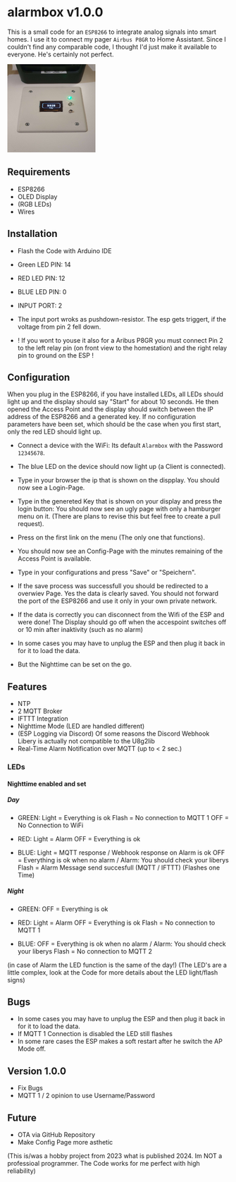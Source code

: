 # alarmbox                                                                                    v1.0.0

This is a small code for an `ESP8266` to integrate analog signals into smart homes.
I use it to connect my pager `Airbus P8GR` to Home Assistant.
Since I couldn't find any comparable code, I thought I'd just make it available to everyone.
He's certainly not perfect.


<img src="https://github.com/Knockback2003/alarmbox/blob/main/pictures/1.jpg"  width="200" height="200">


## Requirements

* ESP8266
* OLED Display
* (RGB LEDs)
* Wires


## Installation

* Flash the Code with Arduino IDE
* Green LED PIN: 14
* RED LED PIN: 12
* BLUE LED PIN: 0
* INPUT PORT: 2

* The input port wroks as pushdown-resistor. The esp gets triggert, if the voltage from pin 2 fell down.

* ! If you wont to youse it also for a Aribus P8GR you must connect Pin 2 to the left relay pin (on front view to the homestation) and the right relay pin to ground on the ESP !


## Configuration

When you plug in the ESP8266, if you have installed LEDs, all LEDs should light up and the display should say "Start" for about 10 seconds. He then opened the Access Point and the display should switch between the IP address of the ESP8266 and a generated key. If no configuration parameters have been set, which should be the case when you first start, only the red LED should light up.

* Connect a device with the WiFi: Its default `Alarmbox` with the Password `12345678`.
* The blue LED on the device should now light up (a Client is connected).
* Type in your browser the ip that is shown on the dispplay. You should now see a Login-Page.
* Type in the genereted Key that is shown on your display and press the login button: You should now see an ugly page with only a hamburger menu on it. (There are plans to revise this but feel free to create a pull request).
* Press on the first link on the menu (The only one that functions).
* You should now see an Config-Page with the minutes remaining of the Access Point is available.
* Type in your configurations and press "Save" or "Speichern".
* If the save process was successfull you should be redirected to a overwiev Page. Yes the data is clearly saved. You should not forward the port of the ESP8266 and use it only in your own private network.
* If the data is correctly you can disconnect from the Wifi of the ESP and were done! The Display should go off when the accespoint switches off or 10 min after inaktivity (such as no alarm)

* In some cases you may have to unplug the ESP and then plug it back in for it to load the data.

* But the Nighttime can be set on the go.


## Features

* NTP
* 2 MQTT Broker
* IFTTT Integration
* Nighttime Mode (LED are handled different)
* (ESP Logging via Discord) Of some reasons the Discord Webhook Libery is actually not compatible to the U8g2lib
* Real-Time Alarm Notification over MQTT (up to < 2 sec.)

### LEDs

#### Nighttime enabled and set

##### Day

* GREEN: Light = Everything is ok
         Flash = No connection to MQTT 1
         OFF   = No Connection to WiFi

* RED:  Light = Alarm
        OFF   = Everything is ok

* BLUE: Light = MQTT response / Webhook response on Alarm is ok
        OFF   = Everything is ok when no alarm / Alarm: You should check your liberys
        Flash = Alarm Message send succesfull (MQTT / IFTTT) (Flashes one Time)


##### Night

* GREEN: OFF   = Everything is ok

* RED:  Light = Alarm
        OFF   = Everything is ok
        Flash = No connection to MQTT 1

* BLUE: OFF   = Everything is ok when no alarm / Alarm: You should check your liberys
        Flash = No connection to MQTT 2

(in case of Alarm the LED function is the same of the day!)
(The LED's are a little complex, look at the Code for more details about the LED light/flash signs)




## Bugs

* In some cases you may have to unplug the ESP and then plug it back in for it to load the data.
* If MQTT 1 Connection is disabled the LED still flashes
* In some rare cases the ESP makes a soft restart after he switch the AP Mode off.


## Version 1.0.0
* Fix Bugs
* MQTT 1 / 2 opinion to use Username/Password


## Future
* OTA via GitHub Repository
* Make Config Page more asthetic



(This is/was a hobby project from 2023 what is published 2024. Im NOT a professioal programmer. The Code works for me perfect with high reliability)
